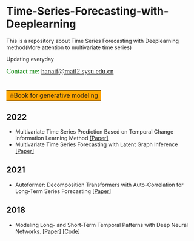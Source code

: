 # Time-Series-Forecasting-with-Deeplearning

This is a repository about Time Series Forecasting with Deeplearning method(More attention to multivariate time series)

Updating everyday

<font face="微软雅黑" size=4 color=#008000 >Contact me: hanaif@mail2.sysu.edu.cn</font> 


# <table><tr><td bgcolor=orange> 🔥Book for generative modeling</td></tr></table>

## 2022
- Multivariate Time Series Prediction Based on Temporal Change Information Learning Method  [[Paper]](https://github.com/hanlaoshi/Time-Series-Forecasting-with-Deeplearning/blob/main/PDF%20files%20repo/Multivariate_Time_Series_Prediction_Based_on_Temporal_Change_Information_Learning_Method.pdf)
- Multivariate Time Series Forecasting with Latent Graph Inference  [[Paper]](https://arxiv.org/abs/2203.03423)

## 2021
- Autoformer: Decomposition Transformers with Auto-Correlation for Long-Term Series Forecasting  [[Paper]](https://proceedings.neurips.cc/paper/2021/hash/bcc0d400288793e8bdcd7c19a8ac0c2b-Abstract.html)

## 2018
- Modeling Long- and Short-Term Temporal Patterns with Deep Neural Networks. [[Paper]](https://arxiv.org/abs/1703.07015) [[Code]](https://github.com/laiguokun/LSTNet)

